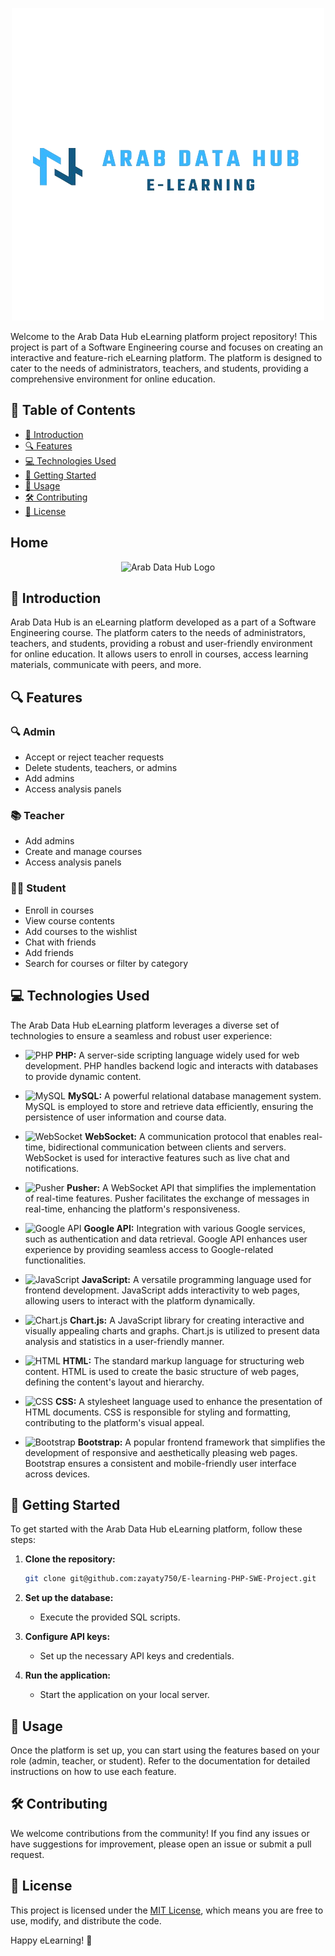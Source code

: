 



<p align="center">
  <img src="demo/src/main/resources/static/Images/MyWebsite/logo2.png" alt="Arab Data Hub Logo">
</p>



Welcome to the Arab Data Hub eLearning platform project repository! This project is part of a Software Engineering course and focuses on creating an interactive and feature-rich eLearning platform. The platform is designed to cater to the needs of administrators, teachers, and students, providing a comprehensive environment for online education.

## 📝 Table of Contents

- [📝 Introduction](#introduction)
- [🔍 Features](#features)
- [💻 Technologies Used](#technologies-used)
- [🚀 Getting Started](#getting-started)
- [📘 Usage](#usage)
- [🛠️ Contributing](#contributing)
- [📄 License](#license)

## Home
<p align="center">
  <img src="Images/MyWebsite/Home_img.png" alt="Arab Data Hub Logo">
</p>

## 📝 Introduction

Arab Data Hub is an eLearning platform developed as a part of a Software Engineering course. The platform caters to the needs of administrators, teachers, and students, providing a robust and user-friendly environment for online education. It allows users to enroll in courses, access learning materials, communicate with peers, and more.

## 🔍 Features

### 🔍 Admin
- Accept or reject teacher requests
- Delete students, teachers, or admins
- Add admins
- Access analysis panels

### 📚 Teacher
- Add admins
- Create and manage courses
- Access analysis panels

### 👩‍🎓 Student
- Enroll in courses
- View course contents
- Add courses to the wishlist
- Chat with friends
- Add friends
- Search for courses or filter by category

## 💻 Technologies Used

The Arab Data Hub eLearning platform leverages a diverse set of technologies to ensure a seamless and robust user experience:

- ![PHP](https://img.shields.io/badge/PHP-777BB4?style=flat&logo=php&logoColor=white) **PHP:** A server-side scripting language widely used for web development. PHP handles backend logic and interacts with databases to provide dynamic content.

- ![MySQL](https://img.shields.io/badge/MySQL-4479A1?style=flat&logo=mysql&logoColor=white) **MySQL:** A powerful relational database management system. MySQL is employed to store and retrieve data efficiently, ensuring the persistence of user information and course data.

- ![WebSocket](https://img.shields.io/badge/WebSocket-4A90E2?style=flat&logo=websocket&logoColor=white) **WebSocket:** A communication protocol that enables real-time, bidirectional communication between clients and servers. WebSocket is used for interactive features such as live chat and notifications.

- ![Pusher](https://img.shields.io/badge/Pusher-6200EA?style=flat&logo=pusher&logoColor=white) **Pusher:** A WebSocket API that simplifies the implementation of real-time features. Pusher facilitates the exchange of messages in real-time, enhancing the platform's responsiveness.

- ![Google API](https://img.shields.io/badge/Google%20API-4285F4?style=flat&logo=google&logoColor=white) **Google API:** Integration with various Google services, such as authentication and data retrieval. Google API enhances user experience by providing seamless access to Google-related functionalities.

- ![JavaScript](https://img.shields.io/badge/JavaScript-F7DF1E?style=flat&logo=javascript&logoColor=black) **JavaScript:** A versatile programming language used for frontend development. JavaScript adds interactivity to web pages, allowing users to interact with the platform dynamically.

- ![Chart.js](https://img.shields.io/badge/Chart.js-FF6384?style=flat&logo=chart-dot-js&logoColor=white) **Chart.js:** A JavaScript library for creating interactive and visually appealing charts and graphs. Chart.js is utilized to present data analysis and statistics in a user-friendly manner.

- ![HTML](https://img.shields.io/badge/HTML-E34F26?style=flat&logo=html5&logoColor=white) **HTML:** The standard markup language for structuring web content. HTML is used to create the basic structure of web pages, defining the content's layout and hierarchy.

- ![CSS](https://img.shields.io/badge/CSS-1572B6?style=flat&logo=css3&logoColor=white) **CSS:** A stylesheet language used to enhance the presentation of HTML documents. CSS is responsible for styling and formatting, contributing to the platform's visual appeal.

- ![Bootstrap](https://img.shields.io/badge/Bootstrap-563D7C?style=flat&logo=bootstrap&logoColor=white) **Bootstrap:** A popular frontend framework that simplifies the development of responsive and aesthetically pleasing web pages. Bootstrap ensures a consistent and mobile-friendly user interface across devices.

## 🚀 Getting Started

To get started with the Arab Data Hub eLearning platform, follow these steps:

1. **Clone the repository:**
    ```bash
    git clone git@github.com:zayaty750/E-learning-PHP-SWE-Project.git
    ```

2. **Set up the database:**
    - Execute the provided SQL scripts.

3. **Configure API keys:**
    - Set up the necessary API keys and credentials.

4. **Run the application:**
    - Start the application on your local server.

## 📘 Usage

Once the platform is set up, you can start using the features based on your role (admin, teacher, or student). Refer to the documentation for detailed instructions on how to use each feature.

## 🛠️ Contributing

We welcome contributions from the community! If you find any issues or have suggestions for improvement, please open an issue or submit a pull request.

## 📄 License

This project is licensed under the [MIT License](LICENSE), which means you are free to use, modify, and distribute the code.

Happy eLearning! 🚀
